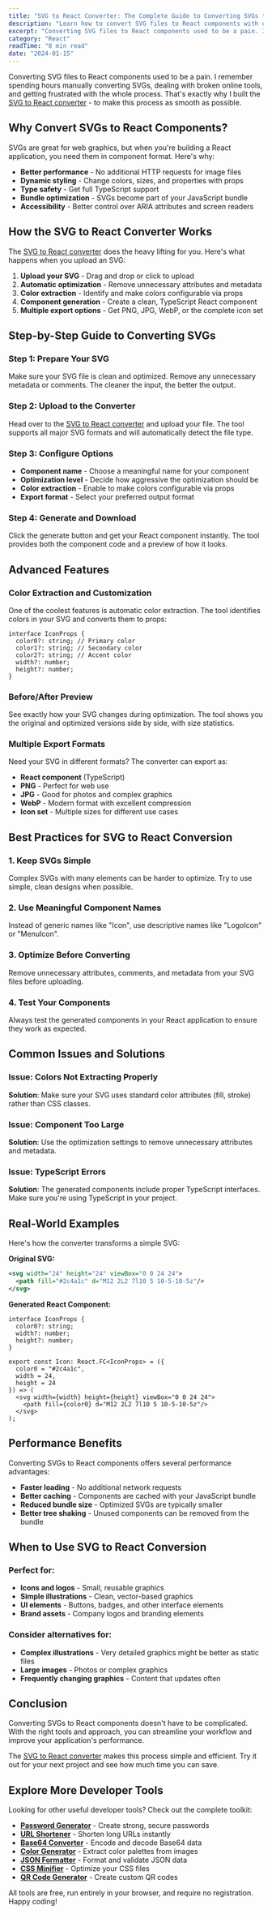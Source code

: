 ```yaml
---
title: "SVG to React Converter: The Complete Guide to Converting SVGs to React Components"
description: "Learn how to convert SVG files to React components with our free online tool. Optimize SVGs, extract colors, and generate TypeScript components instantly."
excerpt: "Converting SVG files to React components used to be a pain. I remember spending hours manually converting SVGs, dealing with broken online tools, and getting frustrated with the whole process. That's exactly why I built the SVG to React converter - to make this process as smooth as possible."
category: "React"
readTime: "8 min read"
date: "2024-01-15"
---
```


Converting SVG files to React components used to be a pain. I remember spending hours manually converting SVGs, dealing with broken online tools, and getting frustrated with the whole process. That's exactly why I built the [SVG to React converter](https://www.konverter-online.com) - to make this process as smooth as possible.

## Why Convert SVGs to React Components?

SVGs are great for web graphics, but when you're building a React application, you need them in component format. Here's why:

- **Better performance** - No additional HTTP requests for image files
- **Dynamic styling** - Change colors, sizes, and properties with props
- **Type safety** - Get full TypeScript support
- **Bundle optimization** - SVGs become part of your JavaScript bundle
- **Accessibility** - Better control over ARIA attributes and screen readers

## How the SVG to React Converter Works

The [SVG to React converter](https://www.konverter-online.com) does the heavy lifting for you. Here's what happens when you upload an SVG:

1. **Upload your SVG** - Drag and drop or click to upload
2. **Automatic optimization** - Remove unnecessary attributes and metadata
3. **Color extraction** - Identify and make colors configurable via props
4. **Component generation** - Create a clean, TypeScript React component
5. **Multiple export options** - Get PNG, JPG, WebP, or the complete icon set

## Step-by-Step Guide to Converting SVGs

### Step 1: Prepare Your SVG
Make sure your SVG file is clean and optimized. Remove any unnecessary metadata or comments. The cleaner the input, the better the output.

### Step 2: Upload to the Converter
Head over to the [SVG to React converter](https://www.konverter-online.com) and upload your file. The tool supports all major SVG formats and will automatically detect the file type.

### Step 3: Configure Options
- **Component name** - Choose a meaningful name for your component
- **Optimization level** - Decide how aggressive the optimization should be
- **Color extraction** - Enable to make colors configurable via props
- **Export format** - Select your preferred output format

### Step 4: Generate and Download
Click the generate button and get your React component instantly. The tool provides both the component code and a preview of how it looks.

## Advanced Features

### Color Extraction and Customization
One of the coolest features is automatic color extraction. The tool identifies colors in your SVG and converts them to props:

```tsx
interface IconProps {
  color0?: string; // Primary color
  color1?: string; // Secondary color
  color2?: string; // Accent color
  width?: number;
  height?: number;
}
```

### Before/After Preview
See exactly how your SVG changes during optimization. The tool shows you the original and optimized versions side by side, with size statistics.

### Multiple Export Formats
Need your SVG in different formats? The converter can export as:
- **React component** (TypeScript)
- **PNG** - Perfect for web use
- **JPG** - Good for photos and complex graphics
- **WebP** - Modern format with excellent compression
- **Icon set** - Multiple sizes for different use cases

## Best Practices for SVG to React Conversion

### 1. Keep SVGs Simple
Complex SVGs with many elements can be harder to optimize. Try to use simple, clean designs when possible.

### 2. Use Meaningful Component Names
Instead of generic names like "Icon", use descriptive names like "LogoIcon" or "MenuIcon".

### 3. Optimize Before Converting
Remove unnecessary attributes, comments, and metadata from your SVG files before uploading.

### 4. Test Your Components
Always test the generated components in your React application to ensure they work as expected.

## Common Issues and Solutions

### Issue: Colors Not Extracting Properly
**Solution**: Make sure your SVG uses standard color attributes (fill, stroke) rather than CSS classes.

### Issue: Component Too Large
**Solution**: Use the optimization settings to remove unnecessary attributes and metadata.

### Issue: TypeScript Errors
**Solution**: The generated components include proper TypeScript interfaces. Make sure you're using TypeScript in your project.

## Real-World Examples

Here's how the converter transforms a simple SVG:

**Original SVG:**
```svg
<svg width="24" height="24" viewBox="0 0 24 24">
  <path fill="#2c4a1c" d="M12 2L2 7l10 5 10-5-10-5z"/>
</svg>
```

**Generated React Component:**
```tsx
interface IconProps {
  color0?: string;
  width?: number;
  height?: number;
}

export const Icon: React.FC<IconProps> = ({ 
  color0 = "#2c4a1c", 
  width = 24, 
  height = 24 
}) => (
  <svg width={width} height={height} viewBox="0 0 24 24">
    <path fill={color0} d="M12 2L2 7l10 5 10-5-10-5z"/>
  </svg>
);
```

## Performance Benefits

Converting SVGs to React components offers several performance advantages:

- **Faster loading** - No additional network requests
- **Better caching** - Components are cached with your JavaScript bundle
- **Reduced bundle size** - Optimized SVGs are typically smaller
- **Better tree shaking** - Unused components can be removed from the bundle

## When to Use SVG to React Conversion

### Perfect for:
- **Icons and logos** - Small, reusable graphics
- **Simple illustrations** - Clean, vector-based graphics
- **UI elements** - Buttons, badges, and other interface elements
- **Brand assets** - Company logos and branding elements

### Consider alternatives for:
- **Complex illustrations** - Very detailed graphics might be better as static files
- **Large images** - Photos or complex graphics
- **Frequently changing graphics** - Content that updates often

## Conclusion

Converting SVGs to React components doesn't have to be complicated. With the right tools and approach, you can streamline your workflow and improve your application's performance.

The [SVG to React converter](https://www.konverter-online.com) makes this process simple and efficient. Try it out for your next project and see how much time you can save.

## Explore More Developer Tools

Looking for other useful developer tools? Check out the complete toolkit:

- **[Password Generator](https://www.konverter-online.com/password-generator)** - Create strong, secure passwords
- **[URL Shortener](https://www.konverter-online.com/url-shortener)** - Shorten long URLs instantly
- **[Base64 Converter](https://www.konverter-online.com/base64-converter)** - Encode and decode Base64 data
- **[Color Generator](https://www.konverter-online.com/color-generator)** - Extract color palettes from images
- **[JSON Formatter](https://www.konverter-online.com/json-formatter)** - Format and validate JSON data
- **[CSS Minifier](https://www.konverter-online.com/css-minifier)** - Optimize your CSS files
- **[QR Code Generator](https://www.konverter-online.com/qr-generator)** - Create custom QR codes

All tools are free, run entirely in your browser, and require no registration. Happy coding! 